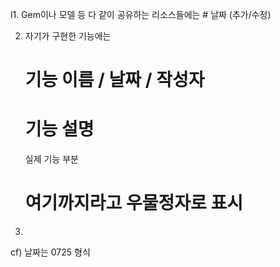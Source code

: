 l1. Gem이나 모델 등 다 같이 공유하는 리소스들에는
    # 날짜 (추가/수정)

2. 자기가 구현한 기능에는
    # 기능 이름 / 날짜 / 작성자
    # 기능 설명

    실제 기능 부분
    
    # 여기까지라고 우물정자로 표시
    
3. 


    
cf) 날짜는 0725 형식